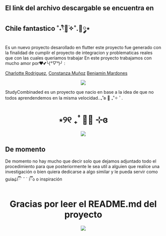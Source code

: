 ## El link del archivo descargable se encuentra en 
<a href="https://github.com/90hellbaby/chile_fantastico/tree/main/Apk"> </a>

## Chile fantastico ˚˖𓍢ִ໋🌷͙֒✧˚.🎀༘⋆

  Es un nuevo proyecto desarollado en flutter este proyecto fue generado con la finalidad de cumplir el proyecto de integracion  y problematicas reales que con las cuales queriamos trabajar
  En este proyecto trabajamos con mucho amor por❤️💕╰(*°▽°*)╯ :

<a href="https://github.com/90hellbaby">Charlotte Rodriguez</a>,
<a href="https://github.com/conywywy">Constanza Muñoz</a>
<a href="https://github.com/baosses">Benjamin Mardones</a>
  

<div align="center">
    <img src="https://image.myanimelist.net/ui/OK6W_koKDTOqqqLDbIoPAgQWvXOvm9jAZbAOgbH1NT4">
</div>

StudyCombinaded es un proyecto que nacio en base a la idea de que no todos  aprendendemos en la misma velocidad..₊˚ʚ 🌱 ₊˚✧ ﾟ.
<h1 align="center">  ⋆୨୧ ₊ﾟ🥡🥢 ⊹ɞ </h1>
<div align="center">
    <img src="https://dthezntil550i.cloudfront.net/7x/latest/7x2009170632102600012715286/c11cf087-9e42-4bc9-a14c-1e77b2e168af.gif">

</div>


## De momento
De momento no hay mucho que decir  solo que dejamos adjuntado todo el procedimiento para que posteriormente le sea util a alguien que realice una investigación o bien quiera 
dedicarse a algo similar y le pueda servir como guia໒꒰ྀི´ ˘ ` ꒱ྀིა o inspiración


    
<h1 align="center">Gracias por leer el README.md del proyecto</h1>
<div align="center">
    <img src="https://media.tenor.com/FjuLjYUEiGgAAAAd/yashiro-nene-toilet-bound-hanako-kun.gif">
</div>
